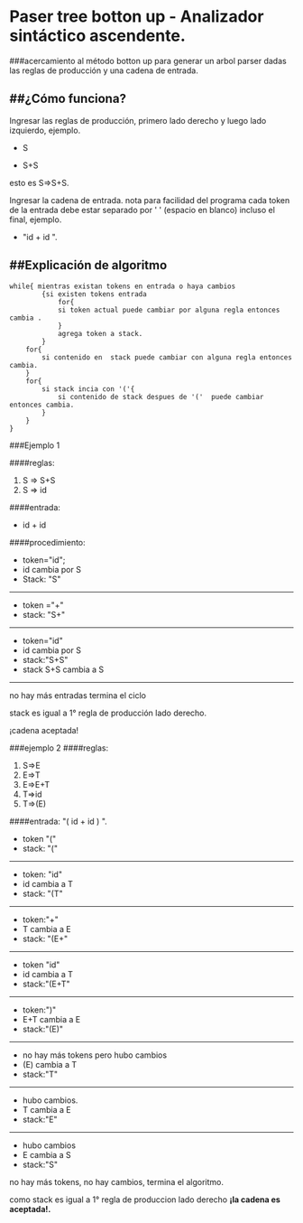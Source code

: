 # Paser tree botton up - Analizador sintáctico ascendente.
###acercamiento al método botton up para generar un arbol parser dadas las reglas de producción y una cadena de entrada.

##¿Cómo funciona?
-
Ingresar las reglas de producción, primero lado derecho y luego lado izquierdo, ejemplo. 

* S

* S+S

esto es S=>S+S.

Ingresar la cadena de entrada. nota para facilidad del programa cada token de la entrada debe estar separado por ' ' (espacio en blanco) incluso el final, ejemplo. 

* "id + id ". 

##Explicación de algoritmo
---

    while{ mientras existan tokens en entrada o haya cambios  
            {si existen tokens entrada  
                for{
                si token actual puede cambiar por alguna regla entonces cambia .
                }
                agrega token a stack.
            }
        for{
            si contenido en  stack puede cambiar con alguna regla entonces cambia.
        }
        for{
            si stack incia con '('{ 
                si contenido de stack despues de '('  puede cambiar entonces cambia.
            }
        }
    }

###Ejemplo 1

####reglas:
1. S => S+S
2. S => id

####entrada: 
* id + id

####procedimiento:
* token="id";
* id cambia por S
* Stack: "S"
- - -

* token ="+"
* stack: "S+"
___

* token="id"
* id cambia por S
* stack:"S+S"
* stack S+S cambia a S
___
no hay más entradas termina el ciclo

stack es igual a 1° regla de producción lado derecho.

¡cadena aceptada!



###ejemplo 2
####reglas:
1. S=>E
2. E=>T
3. E=>E+T
4. T=>id
5. T=>(E)

####entrada: 
"( id + id ) ".

* token "("
* stack: "("
___
* token: "id"
* id cambia a T
* stack: "(T"
___
* token:"+"
* T cambia a E
* stack: "(E+"
___
* token "id"
* id cambia a T
* stack:"(E+T"
___
* token:")"
* E+T cambia a E
* stack:"(E)"
___
* no hay más tokens pero hubo cambios 
* (E) cambia a T
* stack:"T"
___
* hubo cambios.
* T cambia a E
* stack:"E"
___
* hubo cambios
* E cambia a S
* stack:"S"

no hay más tokens, no hay cambios, termina el algoritmo. 

como stack es igual a 1° regla de produccion lado derecho **¡la cadena es aceptada!.**









